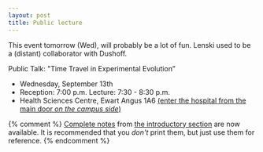 ```yaml
---
layout: post
title: Public lecture
---
```


This event tomorrow (Wed), will probably be a lot of fun. Lenski used to be a (distant) collaborator with Dushoff.

Public Talk: "Time Travel in Experimental Evolution”

* Wednesday, September 13th
* Reception: 7:00 p.m. Lecture: 7:30 - 8:30 p.m. 
* Health Sciences Centre, Ewart Angus 1A6 [(enter the hospital from the main door _on the campus side_)](https://www.google.ca/maps/place/Ewart+Angus+Centre,+Hamilton,+ON+L8S+4S4/@43.2602256,-79.9206286,17z/data=!3m1!4b1!4m5!3m4!1s0x882c9b52bafa930b:0xbde8381c243165bf!8m2!3d43.2602256!4d-79.9184346)

{% comment %} 
[Complete notes](/materials/intro.handouts.pdf) from [the introductory section](/intro.html) are now available. It is recommended that you _don't_ print them, but just use them for reference.
{% endcomment %} 
